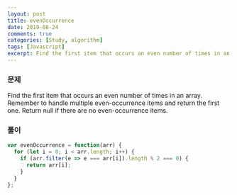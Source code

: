```yaml
---
layout: post
title: evenOccurrence
date: 2019-08-24
comments: true
categories: [Study, algorithm]
tags: [Javascript]
excerpt: Find the first item that occurs an even number of times in an array. Remember to handle multiple even-occurrence items and return the first one. Return null if there are no even-occurrence items.
---
```


### 문제

Find the first item that occurs an even number of times in an array.
Remember to handle multiple even-occurrence items and return the first one.
Return null if there are no even-occurrence items.

### 풀이

```javascript
var evenOccurrence = function(arr) {
  for (let i = 0; i < arr.length; i++) {
    if (arr.filter(e => e === arr[i]).length % 2 === 0) {
      return arr[i];
    }
  }
};
```
